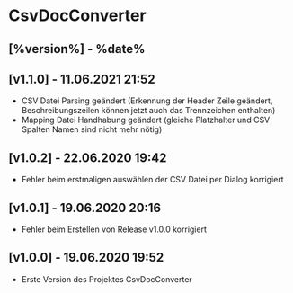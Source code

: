 # CsvDocConverter

## [%version%] - %date%


## [v1.1.0] - 11.06.2021 21:52

- CSV Datei Parsing geändert (Erkennung der Header Zeile geändert, Beschreibungszeilen können jetzt auch das Trennzeichen enthalten)
- Mapping Datei Handhabung geändert (gleiche Platzhalter und CSV Spalten Namen sind nicht mehr nötig)

## [v1.0.2] - 22.06.2020 19:42

- Fehler beim erstmaligen auswählen der CSV Datei per Dialog korrigiert

## [v1.0.1] - 19.06.2020 20:16

- Fehler beim Erstellen von Release v1.0.0 korrigiert

## [v1.0.0] - 19.06.2020 19:52

- Erste Version des Projektes CsvDocConverter